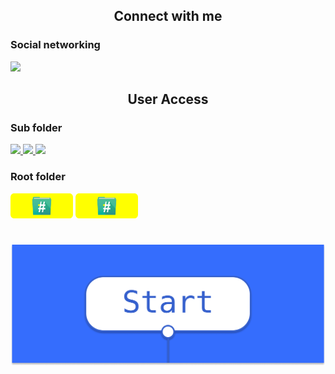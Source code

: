  <h2 align="center">Connect with me</h2>
      <h3>Social networking</h3>
            <a href="https://fb.com/100030154351504"> <img src="https://camo.githubusercontent.com/2d1ffa69dd491ebeca01b2098cf8233dd09950ff5895abccd5b455ca442abc59/68747470733a2f2f696d672e736869656c64732e696f2f62616467652f46616365626f6f6b2d3138373746323f7374796c653d666f722d7468652d6261646765266c6f676f3d66616365626f6f6b266c6f676f436f6c6f723d7768697465" /> </a>
     
           
<br/>
 <h2 align="center">User Access</h2>
 <h3>Sub folder</h3>
            <a href="https://j2c.cc/2FA9psk"> <img src="https://github.com/anuraghazra/github-readme-stats/workflows/Test/badge.svg" /> </a>
            <a href="https://msdvn-my.sharepoint.com/:f:/g/personal/tuvatnguyenngoc_vultr_vn/Eh3b4VrUz_5Fhdui5hl9TMkBGL09nA4U01llm00dLopyfw?e=i7Sdej"> <img src="https://github.com/anuraghazra/github-readme-stats/workflows/Test/badge.svg" /> </a>
             <a href="https://j2c.cc/2fa-9psk-onmicrosoft"> <img src="https://github.com/anuraghazra/github-readme-stats/workflows/Test/badge.svg" /> </a>

 <h3>Root folder</h3>
             <a  href="https://iesatb-my.sharepoint.com/:f:/g/personal/9psk_msapp365_com/EoiwDs_J875PgWwNOYTs4tYB2TVQqNLwW0SBwqzj4h4NRg?e=wUA1ic"> <img width="100px" height="40px" src="https://raw.githubusercontent.com/Tu-Banh-2K3/Public-Media/f3c3cf22d75a1fa01d026963f74f6d38a915e3b5/Pictures/Icon/ico%207jul22.png" /></a>
             <a  href="https://iesatb-my.sharepoint.com/:f:/g/personal/9psk_msapp365_com/EiKnvMU9d8FJkaX5y4Ztt-4BOfWhJ2qbB1PAn0vteDhN0g?e=OlaTCy"> <img width="100px" height="40px" src="https://raw.githubusercontent.com/Tu-Banh-2K3/Public-Media/f3c3cf22d75a1fa01d026963f74f6d38a915e3b5/Pictures/Icon/ico%207jul22.png" /></a>
       
       
<h1></h1>
<a href="https://j2c.cc/9psk">
<img alt="ảnh die rồi 😭" src="https://github.com/Tu-Banh-2K3/demo-30.9/blob/07cf117476df3f80976ca7e7f276aa66b3d49bea/242006104_101550648954805_3809611066454202907_n.png"/>
</a>
